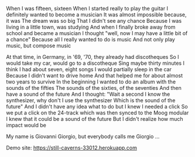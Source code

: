 When I was fifteen, sixteen
When I started really to play the guitar
I definitely wanted to become a musician
It was almost impossible because, it was
The dream was so big
That I didn't see any chance
Because I was living in a little town, was studying
And when I finally broke away from school and became a musician
I thought "well, now I may have a little bit of a chance"
Because all I really wanted to do is music
And not only play music, but compose music


At that time, in Germany, in '69, '70, they already had discotheques
So I would take my car, would go to a discotheque
Sing maybe thirty minutes
I think I had about seven, eight songs
I would partially sleep in the car
Because I didn't want to drive home
And that helped me for about almost two years to survive
In the beginning
I wanted to do an album with the sounds of the fifties
The sounds of the sixties, of the seventies
And then have a sound of the future
And I thought: "Wait a second
I know the synthesizer, why don't I use the synthesizer
Which is the sound of the future"
And I didn't have any idea what to do but I knew I needed a click
So we put a click on the 24-track which was then synced to the Moog modular
I knew that it could be a sound of the future
But I didn't realize how much impact would be


My name is Giovanni Giorgio, but everybody calls me Giorgio
...


Demo site: https://still-caverns-33012.herokuapp.com
